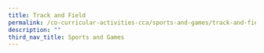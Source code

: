 ```yaml
---
title: Track and Field
permalink: /co-curricular-activities-cca/sports-and-games/track-and-field/
description: ""
third_nav_title: Sports and Games
---
```

